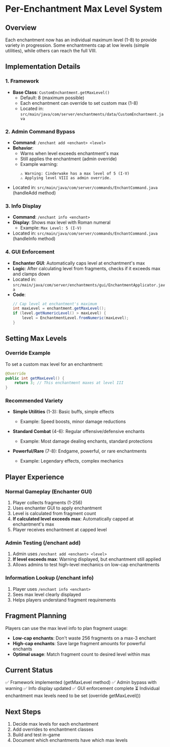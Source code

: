 # Per-Enchantment Max Level System

## Overview
Each enchantment now has an individual maximum level (1-8) to provide variety in progression. Some enchantments cap at low levels (simple utilities), while others can reach the full VIII.

## Implementation Details

### 1. Framework
- **Base Class**: `CustomEnchantment.getMaxLevel()`
  - Default: 8 (maximum possible)
  - Each enchantment can override to set custom max (1-8)
  - Located in: `src/main/java/com/server/enchantments/data/CustomEnchantment.java`

### 2. Admin Command Bypass
- **Command**: `/enchant add <enchant> <level>`
- **Behavior**: 
  - Warns when level exceeds enchantment's max
  - Still applies the enchantment (admin override)
  - Example warning:
    ```
    ⚠ Warning: Cinderwake has a max level of 5 (I-V)
    ⚠ Applying level VIII as admin override.
    ```
- Located in: `src/main/java/com/server/commands/EnchantCommand.java` (handleAdd method)

### 3. Info Display
- **Command**: `/enchant info <enchant>`
- **Display**: Shows max level with Roman numeral
  - Example: `Max Level: 5 (I-V)`
- Located in: `src/main/java/com/server/commands/EnchantCommand.java` (handleInfo method)

### 4. GUI Enforcement
- **Enchanter GUI**: Automatically caps level at enchantment's max
- **Logic**: After calculating level from fragments, checks if it exceeds max and clamps down
- Located in: `src/main/java/com/server/enchantments/gui/EnchantmentApplicator.java`
- **Code**:
  ```java
  // Cap level at enchantment's maximum
  int maxLevel = enchantment.getMaxLevel();
  if (level.getNumericLevel() > maxLevel) {
      level = EnchantmentLevel.fromNumeric(maxLevel);
  }
  ```

## Setting Max Levels

### Override Example
To set a custom max level for an enchantment:

```java
@Override
public int getMaxLevel() {
    return 3; // This enchantment maxes at level III
}
```

### Recommended Variety
- **Simple Utilities** (1-3): Basic buffs, simple effects
  - Example: Speed boosts, minor damage reductions
  
- **Standard Combat** (4-6): Regular offensive/defensive enchants
  - Example: Most damage dealing enchants, standard protections
  
- **Powerful/Rare** (7-8): Endgame, powerful, or rare enchantments
  - Example: Legendary effects, complex mechanics

## Player Experience

### Normal Gameplay (Enchanter GUI)
1. Player collects fragments (1-256)
2. Uses enchanter GUI to apply enchantment
3. Level is calculated from fragment count
4. **If calculated level exceeds max**: Automatically capped at enchantment's max
5. Player receives enchantment at capped level

### Admin Testing (/enchant add)
1. Admin uses `/enchant add <enchant> <level>`
2. **If level exceeds max**: Warning displayed, but enchantment still applied
3. Allows admins to test high-level mechanics on low-cap enchantments

### Information Lookup (/enchant info)
1. Player uses `/enchant info <enchant>`
2. Sees max level clearly displayed
3. Helps players understand fragment requirements

## Fragment Planning
Players can use the max level info to plan fragment usage:
- **Low-cap enchants**: Don't waste 256 fragments on a max-3 enchant
- **High-cap enchants**: Save large fragment amounts for powerful enchants
- **Optimal usage**: Match fragment count to desired level within max

## Current Status
✅ Framework implemented (getMaxLevel method)
✅ Admin bypass with warning
✅ Info display updated
✅ GUI enforcement complete
⏳ Individual enchantment max levels need to be set (override getMaxLevel())

## Next Steps
1. Decide max levels for each enchantment
2. Add overrides to enchantment classes
3. Build and test in-game
4. Document which enchantments have which max levels
